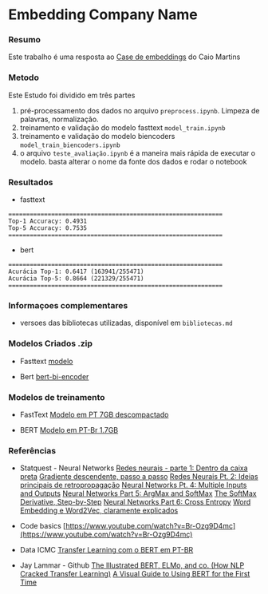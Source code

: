 # Embedding Company Name

### Resumo 

Este trabalho é uma resposta ao [Case de embeddings](https://github.com/CaioMar/case_data_science_embeddings) do Caio Martins 


### Metodo
Este Estudo foi dividido em três partes
1. pré-processamento dos dados no arquivo `preprocess.ipynb`.
Limpeza de palavras, normalização. 
2. treinamento e validação do modelo fasttext `model_train.ipynb`
3. treinamento e validação do modelo biencoders `model_train_biencoders.ipynb`
4. o arquivo `teste_avaliação.ipynb` é a maneira mais rápida de executar o modelo. basta alterar o nome da fonte dos dados e rodar o notebook 

### Resultados 

* fasttext
```
============================================================
Top-1 Accuracy: 0.4931
Top-5 Accuracy: 0.7535
============================================================
```
* bert
``` 
============================================================
Acurácia Top-1: 0.6417 (163941/255471)
Acurácia Top-5: 0.8664 (221329/255471)
============================================================
```

### Informaçoes complementares

* versoes das bibliotecas utilizadas, disponível em `bibliotecas.md`

### Modelos Criados .zip

* Fasttext
[modelo](https://www.4shared.com/folder/AgIItsxV/Modelo-fasttext.html)

* Bert
[bert-bi-encoder](https://www.4shared.com/s/fl4VZLvZ1ku)

### Modelos de treinamento

* FastText
  [Modelo em PT 7GB descompactado](https://dl.fbaipublicfiles.com/fasttext/vectors-crawl/cc.pt.300.bin.gz)

* BERT
  [Modelo em PT-Br 1.7GB](https://huggingface.co/neuralmind/bert-base-portuguese-cased/tree/main)

### Referências

* Statquest - Neural Networks
  [Redes neurais - parte 1: Dentro da caixa preta](https://www.youtube.com/watch?v=CqOfi41LfDw&list=PLblh5JKOoLUIxGDQs4LFFD--41Vzf-ME1&index=2)
  [Gradiente descendente, passo a passo](https://www.youtube.com/watch?v=sDv4f4s2SB8&list=PLblh5JKOoLUIxGDQs4LFFD--41Vzf-ME1&index=4)
  [Redes Neurais Pt. 2: Ideias principais de retropropagação](https://www.youtube.com/watch?v=IN2XmBhILt4&list=PLblh5JKOoLUIxGDQs4LFFD--41Vzf-ME1&index=5)
  [Neural Networks Pt. 4: Multiple Inputs and Outputs](https://www.youtube.com/watch?v=83LYR-1IcjA&list=PLblh5JKOoLUIxGDQs4LFFD--41Vzf-ME1&index=9)
  [Neural Networks Part 5: ArgMax and SoftMax](https://www.youtube.com/watch?v=KpKog-L9veg&list=PLblh5JKOoLUIxGDQs4LFFD--41Vzf-ME1&index=10)
  [The SoftMax Derivative, Step-by-Step](https://www.youtube.com/watch?v=M59JElEPgIg&list=PLblh5JKOoLUIxGDQs4LFFD--41Vzf-ME1&index=11)
  [Neural Networks Part 6: Cross Entropy](https://www.youtube.com/watch?v=6ArSys5qHAU&list=PLblh5JKOoLUIxGDQs4LFFD--41Vzf-ME1&index=12)
  [Word Embedding e Word2Vec, claramente explicados](https://www.youtube.com/watch?v=viZrOnJclY0)

* Code basics
  [https://www.youtube.com/watch?v=Br-Ozg9D4mc](https://www.youtube.com/watch?v=Br-Ozg9D4mc)

* Data ICMC
  [Transfer Learning com o BERT em PT-BR](https://www.youtube.com/watch?v=kRyOAapLpIo)

* Jay Lammar - Github
  [The Illustrated BERT, ELMo, and co. (How NLP Cracked Transfer Learning)](https://jalammar.github.io/illustrated-bert/)
  [A Visual Guide to Using BERT for the First Time](https://jalammar.github.io/a-visual-guide-to-using-bert-for-the-first-time/)
